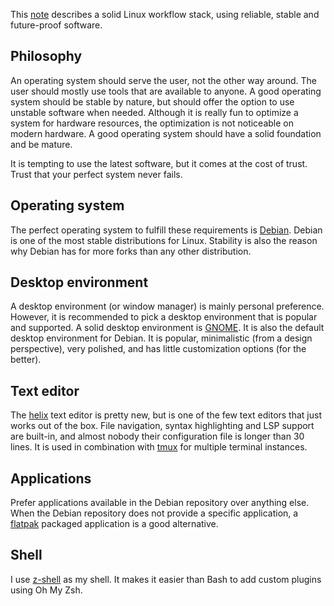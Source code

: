 This [note](note.md) describes a solid Linux workflow stack, using reliable, stable and future-proof software.

## Philosophy
An operating system should serve the user, not the other way around.
The user should mostly use tools that are available to anyone.
A good operating system should be stable by nature, but should offer the option to use unstable software when needed.
Although it is really fun to optimize a system for hardware resources, the optimization is not noticeable on modern hardware.
A good operating system should have a solid foundation and be mature.

It is tempting to use the latest software, but it comes at the cost of trust.
Trust that your perfect system never fails.

## Operating system
The perfect operating system to fulfill these requirements is [Debian](https://www.debian.org).
Debian is one of the most stable distributions for Linux.
Stability is also the reason why Debian has for more forks than any other distribution.

## Desktop environment
A desktop environment (or window manager) is mainly personal preference.
However, it is recommended to pick a desktop environment that is popular and supported.
A solid desktop environment is [GNOME](https://www.gnome.org/).
It is also the default desktop environment for Debian.
It is popular, minimalistic (from a design perspective), very polished, and has little customization options (for the better).

## Text editor
The [helix](helix.md) text editor is pretty new, but is one of the few text editors that just works out of the box.
File navigation, syntax highlighting and LSP support are built-in, and almost nobody their configuration file is longer than 30 lines.
It is used in combination with [tmux](tmux.md) for multiple terminal instances.

## Applications
Prefer applications available in the Debian repository over anything else.
When the Debian repository does not provide a specific application, a [flatpak](flatpak.md) packaged application is a good alternative.

## Shell
I use [z-shell](z-shell.md) as my shell.
It makes it easier than Bash to add custom plugins using Oh My Zsh.
